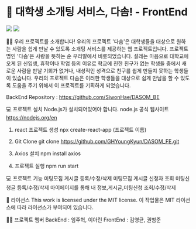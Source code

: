 <h1>🤝 대학생 소개팅 서비스, 다솜! - FrontEnd </h1>
<img src="https://img.shields.io/badge/React-#61DAFB?style=for-the-badge&logo=React&logoColor=white">
<img src="https://img.shields.io/badge/Axios-#5A29E4?style=for-the-badge&logo=Axios&logoColor=white">

🙋‍♂️ 우리 프로젝트를 소개합니다!
 우리의 프로젝트 '다솜'은 대학생들을 대상으로 원하는 사람을 쉽게 만날 수 있도록 소개팅 서비스를 제공하는 웹 프로젝트입니다. 프로젝트 명인 '다솜'은 사랑을 뜻하는 순 우리말에서 비롯되었습니다.
 설레는 마음으로 대학교에 오게 된 신입생, 휴학이나 학업 등의 이유로 학교에 친한 친구가 없는 학생들 중에서 새로운 사람을 만날 기회가 없거나, 내성적인 성격으로 친구를 쉽게 만들지 못하는 학생들이 있습니다. 우리의 프로젝트 다솜은 이러한 학생들을 대상으로 쉽게 만남을 할 수 있도록 도움을 주기 위해서 이 프로젝트를 기획하게 되었습니다.

BackEnd Repository : https://github.com/SiwonHae/DASOM_BE

💻 프로젝트 설치
Node.js가 설치되어있어야 합니다.
node.js 공식 웹사이트 https://nodejs.org/en

1. react 프로젝트 생성
npx create-react-app (프로젝트 이름)

2. Git Clone
git clone https://github.com/GHYoungKyun/DASOM_FE.git

3. Axios 설치
npm install axios

4. 프로젝트 실행
npm run start

💻 프로젝트 기능
미팅모집 게시글 등록/수정/삭제
미팅모집 게시글 신청자 조회
미팅신청글 등록/수정/삭제
마이페이지를 통해 내 정보,게시글,미팅신청 조회/수정/삭제

🪪 라이선스
 This work is licensed under the MIT license.
 이 작업물은 MIT 라이선스에 따라 라이선스가 부여되어 있습니다.

🧑‍💻 프로젝트 멤버
BackEnd : 임주혁, 이아린
FrontEnd : 김영균, 권범준
